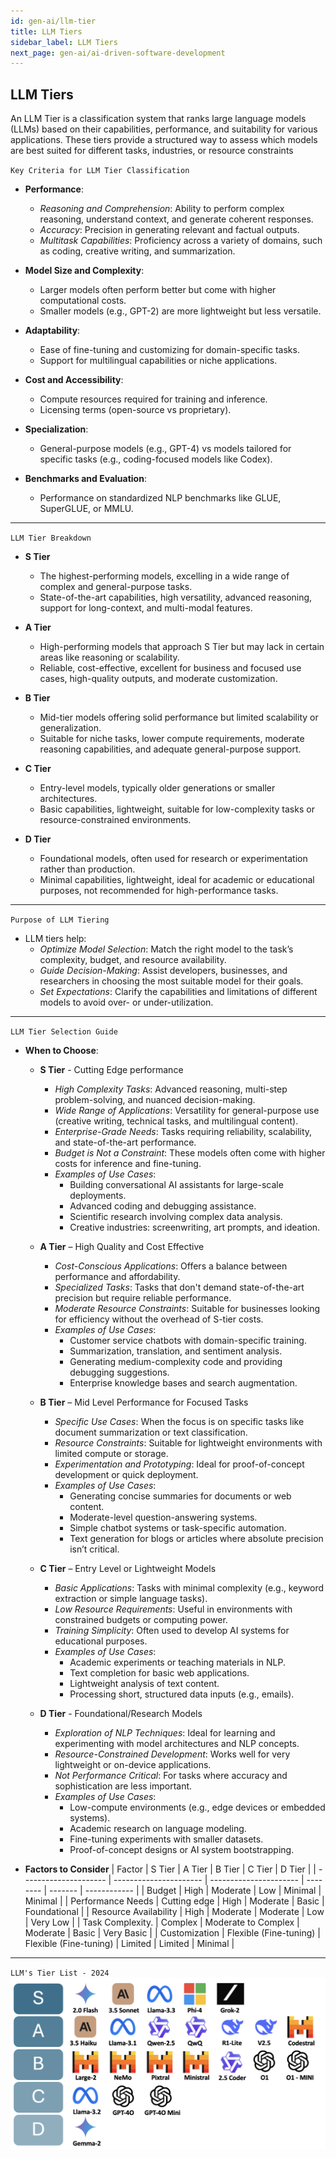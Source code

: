 ```yaml
---
id: gen-ai/llm-tier
title: LLM Tiers
sidebar_label: LLM Tiers
next_page: gen-ai/ai-driven-software-development
---
```


## LLM Tiers
An LLM Tier is a classification system that ranks large language models (LLMs) based on their capabilities, performance, and suitability for various applications. These tiers provide a structured way to assess which models are best suited for different tasks, industries, or resource constraints

`Key Criteria for LLM Tier Classification`
  * **Performance**:
    * *Reasoning and Comprehension*: Ability to perform complex reasoning, understand context, and generate coherent responses.
    * *Accuracy*: Precision in generating relevant and factual outputs.
    * *Multitask Capabilities*: Proficiency across a variety of domains, such as coding, creative writing, and summarization.

  * **Model Size and Complexity**:
    * Larger models often perform better but come with higher computational costs.
    * Smaller models (e.g., GPT-2) are more lightweight but less versatile.

  * **Adaptability**:
    * Ease of fine-tuning and customizing for domain-specific tasks.
    * Support for multilingual capabilities or niche applications.
    
  * **Cost and Accessibility**:
    * Compute resources required for training and inference.
    * Licensing terms (open-source vs proprietary).

  * **Specialization**:
    * General-purpose models (e.g., GPT-4) vs models tailored for specific tasks (e.g., coding-focused models like Codex).
    
  * **Benchmarks and Evaluation**:
    * Performance on standardized NLP benchmarks like GLUE, SuperGLUE, or MMLU.

-----

`LLM Tier Breakdown`
  * **S Tier**
    * The highest-performing models, excelling in a wide range of complex and general-purpose tasks.
    * State-of-the-art capabilities, high versatility, advanced reasoning, support for long-context, and multi-modal features.

  * **A Tier**	
    * High-performing models that approach S Tier but may lack in certain areas like reasoning or scalability.
    * Reliable, cost-effective, excellent for business and focused use cases, high-quality outputs, and moderate customization.

  * **B Tier**
    * Mid-tier models offering solid performance but limited scalability or generalization.	
    * Suitable for niche tasks, lower compute requirements, moderate reasoning capabilities, and adequate general-purpose support.
    
  * **C Tier**
    * Entry-level models, typically older generations or smaller architectures.	
    * Basic capabilities, lightweight, suitable for low-complexity tasks or resource-constrained environments.

  * **D Tier**
    * Foundational models, often used for research or experimentation rather than production.
    * Minimal capabilities, lightweight, ideal for academic or educational purposes, not recommended for high-performance tasks.

-----

`Purpose of LLM Tiering`
  * LLM tiers help:
    * *Optimize Model Selection*: Match the right model to the task’s complexity, budget, and resource availability.
    * *Guide Decision-Making*: Assist developers, businesses, and researchers in choosing the most suitable model for their goals.
    * *Set Expectations*: Clarify the capabilities and limitations of different models to avoid over- or under-utilization.

-----

`LLM Tier Selection Guide`
  * **When to Choose**:
    * **S Tier** - Cutting Edge performance
        * *High Complexity Tasks*: Advanced reasoning, multi-step problem-solving, and nuanced decision-making.
        * *Wide Range of Applications*: Versatility for general-purpose use (creative writing, technical tasks, and multilingual content).
        * *Enterprise-Grade Needs*: Tasks requiring reliability, scalability, and state-of-the-art performance.
        * *Budget is Not a Constraint*: These models often come with higher costs for inference and fine-tuning.
        * *Examples of Use Cases*:
            * Building conversational AI assistants for large-scale deployments.
            * Advanced coding and debugging assistance.
            * Scientific research involving complex data analysis.
            * Creative industries: screenwriting, art prompts, and ideation.
    * **A Tier** – High Quality and Cost Effective
        * *Cost-Conscious Applications*: Offers a balance between performance and affordability.
        * *Specialized Tasks*: Tasks that don't demand state-of-the-art precision but require reliable performance.
        * *Moderate Resource Constraints*: Suitable for businesses looking for efficiency without the overhead of S-tier costs.
        * *Examples of Use Cases*:
            * Customer service chatbots with domain-specific training.
            * Summarization, translation, and sentiment analysis.
            * Generating medium-complexity code and providing debugging suggestions.
            * Enterprise knowledge bases and search augmentation.

    * **B Tier** – Mid Level Performance for Focused Tasks
        * *Specific Use Cases*: When the focus is on specific tasks like document summarization or text classification.
        * *Resource Constraints*: Suitable for lightweight environments with limited compute or storage.
        * *Experimentation and Prototyping*: Ideal for proof-of-concept development or quick deployment.
        * *Examples of Use Cases*:  
            * Generating concise summaries for documents or web content.
            * Moderate-level question-answering systems.
            * Simple chatbot systems or task-specific automation.
            * Text generation for blogs or articles where absolute precision isn’t critical.
    * **C Tier** – Entry Level or Lightweight Models
        * *Basic Applications*: Tasks with minimal complexity (e.g., keyword extraction or simple language tasks).
        * *Low Resource Requirements*: Useful in environments with constrained budgets or computing power.
        * *Training Simplicity*: Often used to develop AI systems for educational purposes.
        * *Examples of Use Cases*:
            * Academic experiments or teaching materials in NLP.
            * Text completion for basic web applications.
            * Lightweight analysis of text content.
            * Processing short, structured data inputs (e.g., emails).
    * **D Tier** - Foundational/Research Models
        * *Exploration of NLP Techniques*: Ideal for learning and experimenting with model architectures and NLP concepts.
        * *Resource-Constrained Development*: Works well for very lightweight or on-device applications.
        * *Not Performance Critical*: For tasks where accuracy and sophistication are less important.
        * *Examples of Use Cases*:
            * Low-compute environments (e.g., edge devices or embedded systems).
            * Academic research on language modeling.
            * Fine-tuning experiments with smaller datasets.
            * Proof-of-concept designs or AI system bootstrapping.

  * **Factors to Consider**
| Factor                | S Tier                 | A Tier                 | B Tier   | C Tier  | D Tier       |
| --------------------- | ---------------------- | ---------------------- | -------- | ------- | ------------ |
| Budget                | High                   | Moderate               | Low      | Minimal | Minimal      |
| Performance Needs     | Cutting edge           | High                   | Moderate | Basic   | Foundational |
| Resource Availability | High                   | Moderate               | Moderate | Low     | Very Low     |
| Task Complexity.      | Complex                | Moderate to Complex    | Moderate | Basic   | Very Basic   |
| Customization         | Flexible (Fine-tuning) | Flexible (Fine-tuning) | Limited  | Limited | Minimal      |

-----

`LLM's Tier List - 2024`
![TL24](https://raw.githubusercontent.com/kranthiB/tech-pulse/main/images/llm-tier/0001-Tier_List-2024.png)